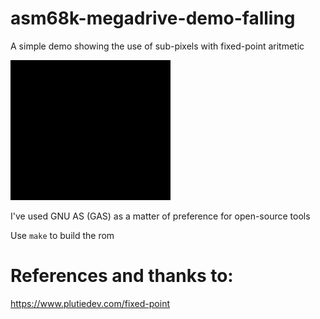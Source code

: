 # asm68k-megadrive-demo-falling
A simple demo showing the use of sub-pixels with fixed-point aritmetic

![falling.gif](/misc/falling.gif)

I've used GNU AS (GAS) as a matter of preference for open-source tools

Use ```make``` to build the rom

# References and thanks to:
https://www.plutiedev.com/fixed-point
